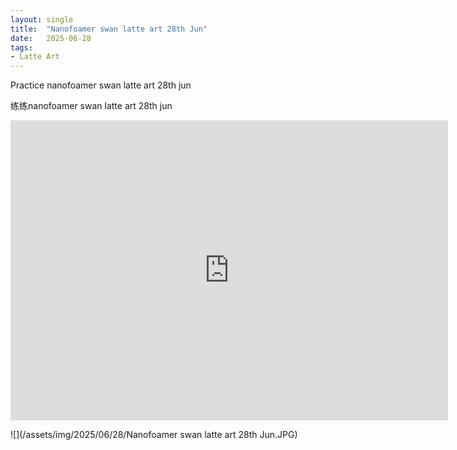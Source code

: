 ```yaml
---
layout: single
title:  "Nanofoamer swan latte art 28th Jun"
date:   2025-06-28
tags:
- Latte Art
---
```


Practice nanofoamer swan latte art 28th jun

练练nanofoamer swan latte art 28th jun

<div class="embed-container">
  <iframe
      src="https://www.youtube.com/embed/xV7UKpqW1qg"
      width="700"
      height="480"
      frameborder="0"
      allowfullscreen="true">
  </iframe>
</div>

![](/assets/img/2025/06/28/Nanofoamer swan latte art 28th Jun.JPG)
